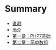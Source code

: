 # Summary

* [说明](README.md)
* [简介](简介.md)
* [第一章：PHP7基础](第一章：php7基础.md)
* [第二章：简单数组](第二章：简单数组.md)

